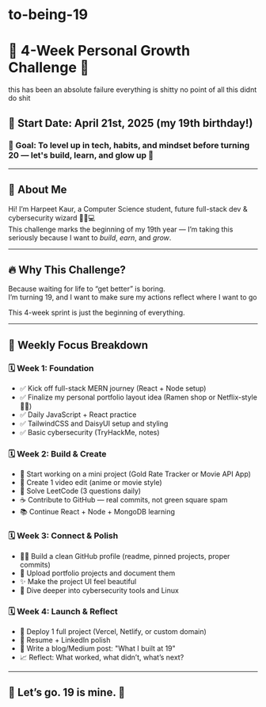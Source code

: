 # to-being-19

# 🎯 4-Week Personal Growth Challenge 🚀

this has been an absolute failure 
everything is shitty 
no point of all this 
didnt do shit 

## 📅 Start Date: **April 21st, 2025** (my 19th birthday!)  
### 🧠 Goal: To level up in tech, habits, and mindset before turning 20 — let's build, learn, and glow up 🚀

---

## 👋 About Me

Hi! I’m Harpeet Kaur, a Computer Science student, future full-stack dev & cybersecurity wizard 🧙‍♂️💻  
This challenge marks the beginning of my 19th year — I’m taking this seriously because I want to *build*, *earn*, and *grow*.  

---

## 🔥 Why This Challenge?

Because waiting for life to “get better” is boring.  
I’m turning 19, and I want to make sure my actions reflect where I want to go 

This 4-week sprint is just the beginning of everything.

---

## 🧩 Weekly Focus Breakdown

### 🗓️ Week 1: **Foundation**
- ✅ Kick off full-stack MERN journey (React + Node setup)
- ✅ Finalize my personal portfolio layout idea (Ramen shop or Netflix-style 🎨🍜)
- ✅ Daily JavaScript + React practice
- ✅ TailwindCSS and DaisyUI setup and styling
- ✅ Basic cybersecurity (TryHackMe, notes)

### 🗓️ Week 2: **Build & Create**
- 🚧 Start working on a mini project (Gold Rate Tracker or Movie API App)
- 🎥 Create 1 video edit (anime or movie style)
- 🧠 Solve LeetCode (3 questions daily)
- ☕ Contribute to GitHub — real commits, not green square spam
- 📚 Continue React + Node + MongoDB learning

### 🗓️ Week 3: **Connect & Polish**
- 👨‍💻 Build a clean GitHub profile (readme, pinned projects, proper commits)
- 💼 Upload portfolio projects and document them
- ✨ Make the project UI feel beautiful
- 🔐 Dive deeper into cybersecurity tools and Linux

### 🗓️ Week 4: **Launch & Reflect**
- 🚀 Deploy 1 full project (Vercel, Netlify, or custom domain)
- 🎯 Resume + LinkedIn polish
- 📝 Write a blog/Medium post: "What I built at 19"
- 📈 Reflect: What worked, what didn’t, what’s next?

---



## 🚀 Let’s go. 19 is mine. 🧿


